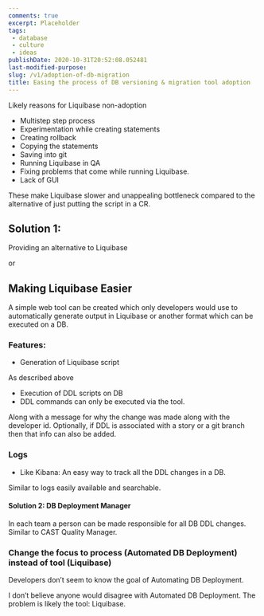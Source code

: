 ```yaml
---
comments: true
excerpt: Placeholder 
tags:
 - database
 - culture
 - ideas
publishDate: 2020-10-31T20:52:08.052481
last-modified-purpose:
slug: /v1/adoption-of-db-migration
title: Easing the process of DB versioning & migration tool adoption
---
```


Likely reasons for Liquibase non-adoption
- Multistep step process
- Experimentation while creating statements
- Creating rollback
- Copying the statements
- Saving into git
- Running Liquibase in QA
- Fixing problems that come while running Liquibase.
- Lack of GUI

These make Liquibase slower and unappealing bottleneck compared to the alternative of just putting the script in a CR.

## Solution 1:

Providing an alternative to Liquibase

or

## Making Liquibase Easier

A simple web tool can be created which only developers would use to automatically generate output in Liquibase or another format which can be executed on a DB.

### Features:
- Generation of Liquibase script

As described above
- Execution of DDL scripts on DB
- DDL commands can only be executed via the tool.

Along with a message for why the change was made along with the developer id. Optionally, if DDL is associated with a story or a git branch then that info can also be added.

### Logs
- Like Kibana: An easy way to track all the DDL changes in a DB.

Similar to logs easily available and searchable.

#### Solution 2: DB Deployment Manager

In each team a person can be made responsible for all DB DDL changes. Similar to CAST Quality Manager.

### Change the focus to process (Automated DB Deployment) instead of tool (Liquibase)

Developers don’t seem to know the goal of Automating DB Deployment.

I don’t believe anyone would disagree with Automated DB Deployment. The problem is likely the tool: Liquibase.